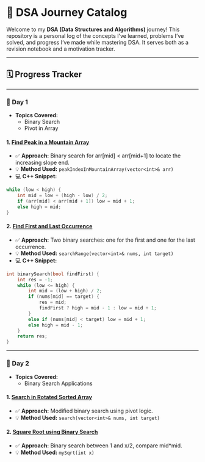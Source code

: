 # 📘 DSA Journey Catalog

Welcome to my **DSA (Data Structures and Algorithms)** journey! This repository is a personal log of the concepts I’ve learned, problems I’ve solved, and progress I’ve made while mastering DSA. It serves both as a revision notebook and a motivation tracker.

---

## 🗓️ Progress Tracker

---

### 📅 Day 1
- **Topics Covered:**
  - Binary Search
  - Pivot in Array

#### 1. [Find Peak in a Mountain Array](https://leetcode.com/problems/peak-index-in-a-mountain-array/)
- ✅ **Approach:** Binary search for arr[mid] < arr[mid+1] to locate the increasing slope end.
- 💡 **Method Used:** `peakIndexInMountainArray(vector<int>& arr)`
- 💻 **C++ Snippet:**
```cpp
while (low < high) {
    int mid = low + (high - low) / 2;
    if (arr[mid] < arr[mid + 1]) low = mid + 1;
    else high = mid;
}
```

#### 2. [Find First and Last Occurrence](https://leetcode.com/problems/find-first-and-last-position-of-element-in-sorted-array/)
- ✅ **Approach:** Two binary searches: one for the first and one for the last occurrence.
- 💡 **Method Used:** `searchRange(vector<int>& nums, int target)`
- 💻 **C++ Snippet:**
```cpp
int binarySearch(bool findFirst) {
    int res = -1;
    while (low <= high) {
        int mid = (low + high) / 2;
        if (nums[mid] == target) {
            res = mid;
            findFirst ? high = mid - 1 : low = mid + 1;
        }
        else if (nums[mid] < target) low = mid + 1;
        else high = mid - 1;
    }
    return res;
}
```

---

### 📅 Day 2
- **Topics Covered:**
  - Binary Search Applications

#### 1. [Search in Rotated Sorted Array](https://leetcode.com/problems/search-in-rotated-sorted-array/)
- ✅ **Approach:** Modified binary search using pivot logic.
- 💡 **Method Used:** `search(vector<int>& nums, int target)`

#### 2. [Square Root using Binary Search](https://leetcode.com/problems/sqrtx/)
- ✅ **Approach:** Binary search between 1 and x/2, compare mid*mid.
- 💡 **Method Used:** `mySqrt(int x)`
